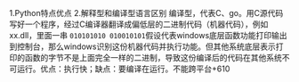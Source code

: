 1.Python特点优点
2.解释型和编译型语言区别
编译型，代表C、go。用C源代码写好一个程序，经过C编译器翻译成偏低层的二进制代码（机器代码），例如xx.dll，里面一串 `010101010 010010101`假设代表windows底层函数功能打印输出到控制台，那么windows识别这份机器代码并执行功能。但其他系统底层表示打印的函数的字节不是上面完全一样的二进制，导致这份编译后的代码在其他系统不可运行。优点：执行快；缺点：要编译在运行。不能跨平台+610
